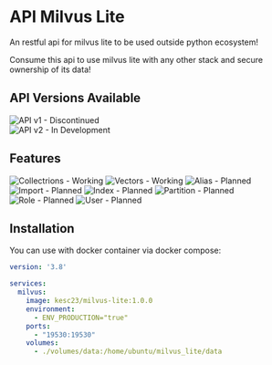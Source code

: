 # API Milvus Lite

An restful api for milvus lite to be used outside python ecosystem!

Consume this api to use milvus lite with any other stack and secure ownership of its data!

## API Versions Available
![API v1 - Discontinued](https://img.shields.io/static/v1?label=API+v1&message=Discontinued&color=red&logo=milvus)<br>
![API v2 - In Development](https://img.shields.io/static/v1?label=API+v2&message=In+Development&color=blue&logo=milvus)

## Features

![Collectrions - Working](https://img.shields.io/static/v1?label=Collections&message=Working&color=2ea44f&logo=milvus)
![Vectors - Working](https://img.shields.io/static/v1?label=Vectors&message=Working&color=2ea44f&logo=milvus)
![Alias - Planned](https://img.shields.io/badge/Alias-Planned-yellow?logo=milvus)
![Import - Planned](https://img.shields.io/badge/Import-Planned-yellow?logo=milvus)
![Index - Planned](https://img.shields.io/badge/Index-Planned-yellow?logo=milvus)
![Partition - Planned](https://img.shields.io/badge/Partition-Planned-yellow?logo=milvus)
![Role - Planned](https://img.shields.io/badge/Role-Planned-yellow?logo=milvus)
![User - Planned](https://img.shields.io/badge/User-Planned-yellow?logo=milvus)

## Installation

You can use with docker container via docker compose:

```yaml
version: '3.8'

services:
  milvus:
    image: kesc23/milvus-lite:1.0.0
    environment:
      - ENV_PRODUCTION="true"
    ports:
      - "19530:19530"
    volumes:
      - ./volumes/data:/home/ubuntu/milvus_lite/data
```
